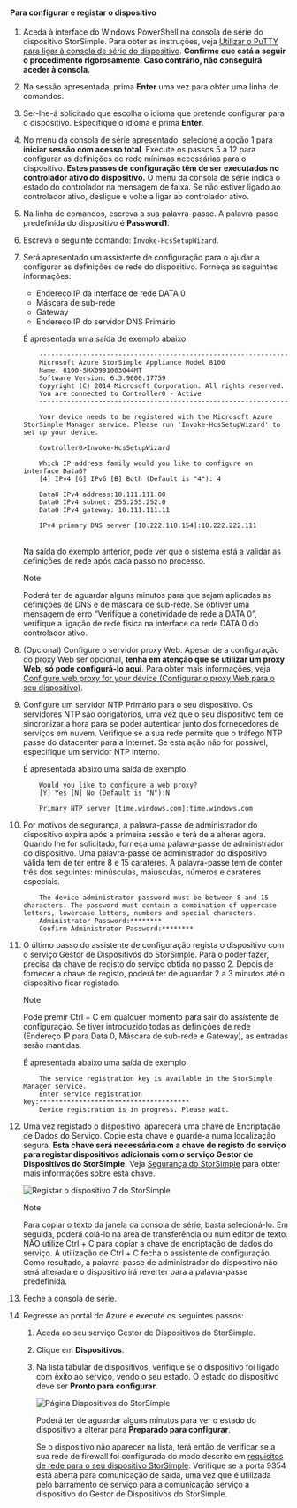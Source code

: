 <!--author=alkohli last changed: 01/18/2017-->


#### <a name="to-configure-and-register-the-device"></a>Para configurar e registar o dispositivo

1. Aceda à interface do Windows PowerShell na consola de série do dispositivo StorSimple. Para obter as instruções, veja [Utilizar o PuTTY para ligar à consola de série do dispositivo](#use-putty-to-connect-to-the-device-serial-console). **Confirme que está a seguir o procedimento rigorosamente. Caso contrário, não conseguirá aceder à consola.**

2. Na sessão apresentada, prima **Enter** uma vez para obter uma linha de comandos.

3. Ser-lhe-á solicitado que escolha o idioma que pretende configurar para o dispositivo. Especifique o idioma e prima **Enter**.

4. No menu da consola de série apresentado, selecione a opção 1 para **iniciar sessão com acesso total**.
     Execute os passos 5 a 12 para configurar as definições de rede mínimas necessárias para o dispositivo. **Estes passos de configuração têm de ser executados no controlador ativo do dispositivo.** O menu da consola de série indica o estado do controlador na mensagem de faixa. Se não estiver ligado ao controlador ativo, desligue e volte a ligar ao controlador ativo.

5. Na linha de comandos, escreva a sua palavra-passe. A palavra-passe predefinida do dispositivo é **Password1**.

6. Escreva o seguinte comando: `Invoke-HcsSetupWizard`.

7. Será apresentado um assistente de configuração para o ajudar a configurar as definições de rede do dispositivo. Forneça as seguintes informações:
   
   * Endereço IP da interface de rede DATA 0
   * Máscara de sub-rede
   * Gateway
   * Endereço IP do servidor DNS Primário

   É apresentada uma saída de exemplo abaixo.

    ```
        ---------------------------------------------------------------
        Microsoft Azure StorSimple Appliance Model 8100
        Name: 8100-SHX0991003G44MT
        Software Version: 6.3.9600.17759
        Copyright (C) 2014 Microsoft Corporation. All rights reserved.
        You are connected to Controller0 - Active
        ---------------------------------------------------------------

        Your device needs to be registered with the Microsoft Azure StorSimple Manager service. Please run 'Invoke-HcsSetupWizard' to set up your device.

        Controller0>Invoke-HcsSetupWizard

        Which IP address family would you like to configure on interface Data0?
        [4] IPv4 [6] IPv6 [B] Both (Default is "4"): 4

        Data0 IPv4 address:10.111.111.00
        Data0 IPv4 subnet: 255.255.252.0
        Data0 IPv4 gateway: 10.111.111.11

        IPv4 primary DNS server [10.222.118.154]:10.222.222.111
    ```

    <br>
    Na saída do exemplo anterior, pode ver que o sistema está a validar as definições de rede após cada passo no processo.

     > [!NOTE]
     > Poderá ter de aguardar alguns minutos para que sejam aplicadas as definições de DNS e de máscara de sub-rede. Se obtiver uma mensagem de erro “Verifique a conetividade de rede a DATA 0”, verifique a ligação de rede física na interface da rede DATA 0 do controlador ativo.

8. (Opcional) Configure o servidor proxy Web. Apesar de a configuração do proxy Web ser opcional, **tenha em atenção que se utilizar um proxy Web, só pode configurá-lo aqui**. Para obter mais informações, veja [Configure web proxy for your device (Configurar o proxy Web para o seu dispositivo)](../articles/storsimple/storsimple-8000-configure-web-proxy.md).
9. Configure um servidor NTP Primário para o seu dispositivo. Os servidores NTP são obrigatórios, uma vez que o seu dispositivo tem de sincronizar a hora para se poder autenticar junto dos fornecedores de serviços em nuvem. Verifique se a sua rede permite que o tráfego NTP passe do datacenter para a Internet. Se esta ação não for possível, especifique um servidor NTP interno.

    É apresentada abaixo uma saída de exemplo.

    ```
        Would you like to configure a web proxy?
        [Y] Yes [N] No (Default is "N"):N

        Primary NTP server [time.windows.com]:time.windows.com

    ```

10. Por motivos de segurança, a palavra-passe de administrador do dispositivo expira após a primeira sessão e terá de a alterar agora. Quando lhe for solicitado, forneça uma palavra-passe de administrador do dispositivo. Uma palavra-passe de administrador do dispositivo válida tem de ter entre 8 e 15 carateres. A palavra-passe tem de conter três dos seguintes: minúsculas, maiúsculas, números e carateres especiais.

    ```
        The device administrator password must be between 8 and 15 characters. The password must contain a combination of uppercase letters, lowercase letters, numbers and special characters.
        Administrator Password:********
        Confirm Administrator Password:********
    ```
11. O último passo do assistente de configuração regista o dispositivo com o serviço Gestor de Dispositivos do StorSimple. Para o poder fazer, precisa da chave de registo do serviço obtida no passo 2. Depois de fornecer a chave de registo, poderá ter de aguardar 2 a 3 minutos até o dispositivo ficar registado.
    
    > [!NOTE]
    > Pode premir Ctrl + C em qualquer momento para sair do assistente de configuração. Se tiver introduzido todas as definições de rede (Endereço IP para Data 0, Máscara de sub-rede e Gateway), as entradas serão mantidas.
    
    É apresentada abaixo uma saída de exemplo.

    ```
        The service registration key is available in the StorSimple Manager service.
        Enter service registration key:**************************************
        Device registration is in progress. Please wait.

    ```

12. Uma vez registado o dispositivo, aparecerá uma chave de Encriptação de Dados do Serviço. Copie esta chave e guarde-a numa localização segura. **Esta chave será necessária com a chave de registo do serviço para registar dispositivos adicionais com o serviço Gestor de Dispositivos do StorSimple.** Veja [Segurança do StorSimple](../articles/storsimple/storsimple-security.md) para obter mais informações sobre esta chave.
    
    ![Registar o dispositivo 7 do StorSimple](./media/storsimple-8000-configure-and-register-device-u2/step3pssetup1.png)
    
    > [!NOTE]
    > Para copiar o texto da janela da consola de série, basta selecioná-lo. Em seguida, poderá colá-lo na área de transferência ou num editor de texto. NÃO utilize Ctrl + C para copiar a chave de encriptação de dados do serviço. A utilização de Ctrl + C fecha o assistente de configuração. Como resultado, a palavra-passe de administrador do dispositivo não será alterada e o dispositivo irá reverter para a palavra-passe predefinida.
    
13. Feche a consola de série.
14. Regresse ao portal do Azure e execute os seguintes passos:
    
    1. Aceda ao seu serviço Gestor de Dispositivos do StorSimple.
    2. Clique em **Dispositivos**.
    3. Na lista tabular de dispositivos, verifique se o dispositivo foi ligado com êxito ao serviço, vendo o seu estado. O estado do dispositivo deve ser **Pronto para configurar**.
       
        ![Página Dispositivos do StorSimple](./media/storsimple-8000-configure-and-register-device-u2/step3pssetup2.png)
       
        Poderá ter de aguardar alguns minutos para ver o estado do dispositivo a alterar para **Preparado para configurar**.
       
        Se o dispositivo não aparecer na lista, terá então de verificar se a sua rede de firewall foi configurada do modo descrito em [requisitos de rede para o seu dispositivo StorSimple](../articles/storsimple/storsimple-8000-system-requirements.md). Verifique se a porta 9354 está aberta para comunicação de saída, uma vez que é utilizada pelo barramento de serviço para a comunicação serviço a dispositivo do Gestor de Dispositivos do StorSimple.

